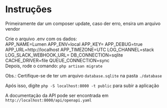 # Instruções
Primeiramente dar um composer update, caso der erro, ensira um arquivo vendor

Crie o arquivo .env com os dados: <br>
APP_NAME=Lumen
APP_ENV=local
APP_KEY=
APP_DEBUG=true
APP_URL=http://localhost
APP_TIMEZONE=UTC
LOG_CHANNEL=stack
LOG_SLACK_WEBHOOK_URL=
DB_CONNECTION=sqlite
CACHE_DRIVER=file
QUEUE_CONNECTION=sync
<br>
Depois, rode o comando: `php artisan migrate`

Obs.: Certifique-se de ter um arquivo `database.sqlite` na pasta `./database`

Após isso, digite `php -S localhost:8000 -t public` para subir a aplicação

A documentação da API pode ser encontrada em `http://localhost:8000/api/openapi.yaml`
